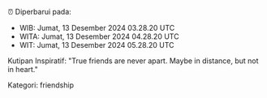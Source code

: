 ⏰ Diperbarui pada:
- WIB: Jumat, 13 Desember 2024 03.28.20 UTC
- WITA: Jumat, 13 Desember 2024 04.28.20 UTC
- WIT: Jumat, 13 Desember 2024 05.28.20 UTC

Kutipan Inspiratif:
"True friends are never apart. Maybe in distance, but not in heart."


Kategori: friendship

